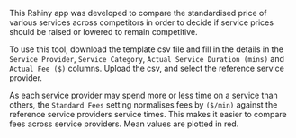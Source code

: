 This Rshiny app was developed to compare the standardised price of various
services across competitors in order to decide if service prices should be
raised or lowered to remain competitive.

To use this tool, download the template csv file and fill in the details in the
`Service Provider`, `Service Category`, `Actual Service Duration (mins)` and
`Actual Fee ($)` columns. Upload the csv, and select the reference service
provider.

As each service provider may spend more or less time on a service than others,
the `Standard Fees` setting normalises fees by `($/min)` against the reference
service providers service times. This makes it easier to compare fees across
service providers. Mean values are plotted in red.

